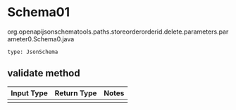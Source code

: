 # Schema01
org.openapijsonschematools.paths.storeorderorderid.delete.parameters.parameter0.Schema0.java
```
type: JsonSchema
```

## validate method
Input Type | Return Type | Notes
------------ | ------------- | -------------
 |  |
